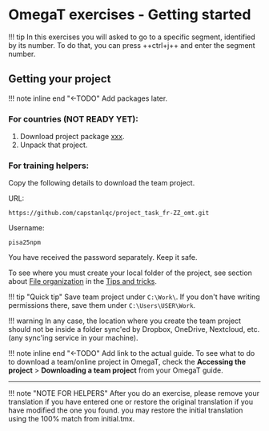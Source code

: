 # OmegaT exercises - Getting started



!!! tip 
	In this exercises you will asked to go to a specific segment, identified by its number. To do that, you can press ++ctrl+j++ and enter the segment number.


## Getting your project

!!! note inline end "←TODO"
	Add packages later.
### For countries (NOT READY YET):

1. Download project package [xxx](XXX). <!-- @todo -->
2. Unpack that project.

### For training helpers:

Copy the following details to download the team project.

URL:
```url
https://github.com/capstanlqc/project_task_fr-ZZ_omt.git
``` 

Username:
```username
pisa25npm
``` 

You have received the password separately. Keep it safe.


To see where you must create your local folder of the project, see section about [File organization](../misc/tips/#file-organization) in the [Tips and tricks](../misc/tips/). 

!!! tip "Quick tip"
	Save team project under `C:\Work\`. If you don't have writing permissions there, save them under `C:\Users\USER\Work`.

!!! warning
	In any case, the location where you create the team project should not be inside a folder sync'ed by Dropbox, OneDrive, Nextcloud, etc. (any sync'ing service in your machine).

!!! note inline end "←TODO"
	Add link to the actual guide.
To see what to do to download a team/online project in OmegaT, check the **Accessing the project** > **Downloading a team project** from your OmegaT guide.
<!-- @todo: link to the actual guide -->
---

!!! note "NOTE FOR HELPERS"
	After you do an exercise, please remove your translation if you have entered one or restore the original translation if you have modified the one you found. you may restore the initial translation using the 100% match from initial.tmx.

